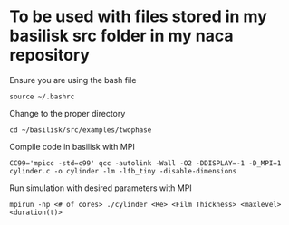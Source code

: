 # To be used with files stored in my basilisk src folder in my naca repository
Ensure you are using the bash file
```
source ~/.bashrc
```
Change to the proper directory
```
cd ~/basilisk/src/examples/twophase
```
Compile code in basilisk with MPI
```
CC99='mpicc -std=c99' qcc -autolink -Wall -O2 -DDISPLAY=-1 -D_MPI=1 cylinder.c -o cylinder -lm -lfb_tiny -disable-dimensions
```
Run simulation with desired parameters with MPI
```
mpirun -np <# of cores> ./cylinder <Re> <Film Thickness> <maxlevel> <duration(t)>
```

